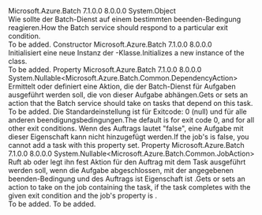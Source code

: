 <Type Name="ExitOptions" FullName="Microsoft.Azure.Batch.ExitOptions">
  <TypeSignature Language="C#" Value="public class ExitOptions" />
  <TypeSignature Language="ILAsm" Value=".class public auto ansi beforefieldinit ExitOptions extends System.Object" />
  <TypeSignature Language="DocId" Value="T:Microsoft.Azure.Batch.ExitOptions" />
  <TypeSignature Language="VB.NET" Value="Public Class ExitOptions" />
  <TypeSignature Language="F#" Value="type ExitOptions = class&#xA;    interface ITransportObjectProvider&lt;ExitOptions&gt;&#xA;    interface IPropertyMetadata&#xA;    interface IModifiable&#xA;    interface IReadOnly" />
  <AssemblyInfo>
    <AssemblyName>Microsoft.Azure.Batch</AssemblyName>
    <AssemblyVersion>7.1.0.0</AssemblyVersion>
    <AssemblyVersion>8.0.0.0</AssemblyVersion>
  </AssemblyInfo>
  <Base>
    <BaseTypeName>System.Object</BaseTypeName>
  </Base>
  <Interfaces />
  <Docs>
    <summary>
            <span data-ttu-id="569f7-101">Wie sollte der Batch-Dienst auf einem bestimmten beenden-Bedingung reagieren.</span><span class="sxs-lookup"><span data-stu-id="569f7-101">How the Batch service should respond to a particular exit condition.</span></span>
            </summary>
    <remarks>To be added.</remarks>
  </Docs>
  <Members>
    <Member MemberName=".ctor">
      <MemberSignature Language="C#" Value="public ExitOptions ();" />
      <MemberSignature Language="ILAsm" Value=".method public hidebysig specialname rtspecialname instance void .ctor() cil managed" />
      <MemberSignature Language="DocId" Value="M:Microsoft.Azure.Batch.ExitOptions.#ctor" />
      <MemberSignature Language="VB.NET" Value="Public Sub New ()" />
      <MemberType>Constructor</MemberType>
      <AssemblyInfo>
        <AssemblyName>Microsoft.Azure.Batch</AssemblyName>
        <AssemblyVersion>7.1.0.0</AssemblyVersion>
        <AssemblyVersion>8.0.0.0</AssemblyVersion>
      </AssemblyInfo>
      <Parameters />
      <Docs>
        <summary>
            <span data-ttu-id="569f7-102">Initialisiert eine neue Instanz der <see cref="T:Microsoft.Azure.Batch.ExitOptions" />-Klasse.</span><span class="sxs-lookup"><span data-stu-id="569f7-102">Initializes a new instance of the <see cref="T:Microsoft.Azure.Batch.ExitOptions" /> class.</span></span>
            </summary>
        <remarks>To be added.</remarks>
      </Docs>
    </Member>
    <Member MemberName="DependencyAction">
      <MemberSignature Language="C#" Value="public Nullable&lt;Microsoft.Azure.Batch.Common.DependencyAction&gt; DependencyAction { get; set; }" />
      <MemberSignature Language="ILAsm" Value=".property instance valuetype System.Nullable`1&lt;valuetype Microsoft.Azure.Batch.Common.DependencyAction&gt; DependencyAction" />
      <MemberSignature Language="DocId" Value="P:Microsoft.Azure.Batch.ExitOptions.DependencyAction" />
      <MemberSignature Language="VB.NET" Value="Public Property DependencyAction As Nullable(Of DependencyAction)" />
      <MemberSignature Language="F#" Value="member this.DependencyAction : Nullable&lt;Microsoft.Azure.Batch.Common.DependencyAction&gt; with get, set" Usage="Microsoft.Azure.Batch.ExitOptions.DependencyAction" />
      <MemberType>Property</MemberType>
      <AssemblyInfo>
        <AssemblyName>Microsoft.Azure.Batch</AssemblyName>
        <AssemblyVersion>7.1.0.0</AssemblyVersion>
        <AssemblyVersion>8.0.0.0</AssemblyVersion>
      </AssemblyInfo>
      <ReturnValue>
        <ReturnType>System.Nullable&lt;Microsoft.Azure.Batch.Common.DependencyAction&gt;</ReturnType>
      </ReturnValue>
      <Docs>
        <summary>
            <span data-ttu-id="569f7-103">Ermittelt oder definiert eine Aktion, die der Batch-Dienst für Aufgaben ausgeführt werden soll, die von dieser Aufgabe abhängen.</span><span class="sxs-lookup"><span data-stu-id="569f7-103">Gets or sets an action that the Batch service should take on tasks that depend on this task.</span></span>
            </summary>
        <value>To be added.</value>
        <remarks>
            <span data-ttu-id="569f7-104">Die Standardeinstellung ist <see cref="F:Microsoft.Azure.Batch.Common.DependencyAction.Satisfy" /> für Exitcode: 0 (null) und <see cref="F:Microsoft.Azure.Batch.Common.DependencyAction.Block" /> für alle anderen beendigungsbedingungen.</span><span class="sxs-lookup"><span data-stu-id="569f7-104">The default is <see cref="F:Microsoft.Azure.Batch.Common.DependencyAction.Satisfy" /> for exit code 0, and <see cref="F:Microsoft.Azure.Batch.Common.DependencyAction.Block" /> for all other exit conditions.</span></span> <span data-ttu-id="569f7-105">Wenn des Auftrags <see cref="P:Microsoft.Azure.Batch.CloudJob.UsesTaskDependencies" /> lautet "false", eine Aufgabe mit dieser Eigenschaft kann nicht hinzugefügt werden.</span><span class="sxs-lookup"><span data-stu-id="569f7-105">If the job's <see cref="P:Microsoft.Azure.Batch.CloudJob.UsesTaskDependencies" /> is false, you cannot add a task with this property set.</span></span>
            </remarks>
      </Docs>
    </Member>
    <Member MemberName="JobAction">
      <MemberSignature Language="C#" Value="public Nullable&lt;Microsoft.Azure.Batch.Common.JobAction&gt; JobAction { get; set; }" />
      <MemberSignature Language="ILAsm" Value=".property instance valuetype System.Nullable`1&lt;valuetype Microsoft.Azure.Batch.Common.JobAction&gt; JobAction" />
      <MemberSignature Language="DocId" Value="P:Microsoft.Azure.Batch.ExitOptions.JobAction" />
      <MemberSignature Language="VB.NET" Value="Public Property JobAction As Nullable(Of JobAction)" />
      <MemberSignature Language="F#" Value="member this.JobAction : Nullable&lt;Microsoft.Azure.Batch.Common.JobAction&gt; with get, set" Usage="Microsoft.Azure.Batch.ExitOptions.JobAction" />
      <MemberType>Property</MemberType>
      <AssemblyInfo>
        <AssemblyName>Microsoft.Azure.Batch</AssemblyName>
        <AssemblyVersion>7.1.0.0</AssemblyVersion>
        <AssemblyVersion>8.0.0.0</AssemblyVersion>
      </AssemblyInfo>
      <ReturnValue>
        <ReturnType>System.Nullable&lt;Microsoft.Azure.Batch.Common.JobAction&gt;</ReturnType>
      </ReturnValue>
      <Docs>
        <summary>
            <span data-ttu-id="569f7-106">Ruft ab oder legt ihn fest Aktion für den Auftrag mit dem Task ausgeführt werden soll, wenn die Aufgabe abgeschlossen, mit der angegebenen beenden-Bedingung und des Auftrags ist <see cref="P:Microsoft.Azure.Batch.CloudJob.OnTaskFailure" /> Eigenschaft ist <see cref="F:Microsoft.Azure.Batch.Common.OnTaskFailure.PerformExitOptionsJobAction" />.</span><span class="sxs-lookup"><span data-stu-id="569f7-106">Gets or sets an action to take on the job containing the task, if the task completes with the given exit condition and the job's <see cref="P:Microsoft.Azure.Batch.CloudJob.OnTaskFailure" /> property is <see cref="F:Microsoft.Azure.Batch.Common.OnTaskFailure.PerformExitOptionsJobAction" />.</span></span>
            </summary>
        <value>To be added.</value>
        <remarks>To be added.</remarks>
      </Docs>
    </Member>
  </Members>
</Type>